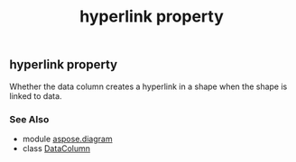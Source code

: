 ﻿---
title: hyperlink property
second_title: Aspose.Diagram for Python via .NET API References
description: 
type: docs
weight: 100
url: /python-net/aspose.diagram/datacolumn/hyperlink/
is_root: false
---

## hyperlink property


Whether the data column creates a hyperlink in a shape when the shape is linked to data.

### See Also
* module [aspose.diagram](../../)
* class [DataColumn](/diagram/python-net/aspose.diagram/datacolumn)
